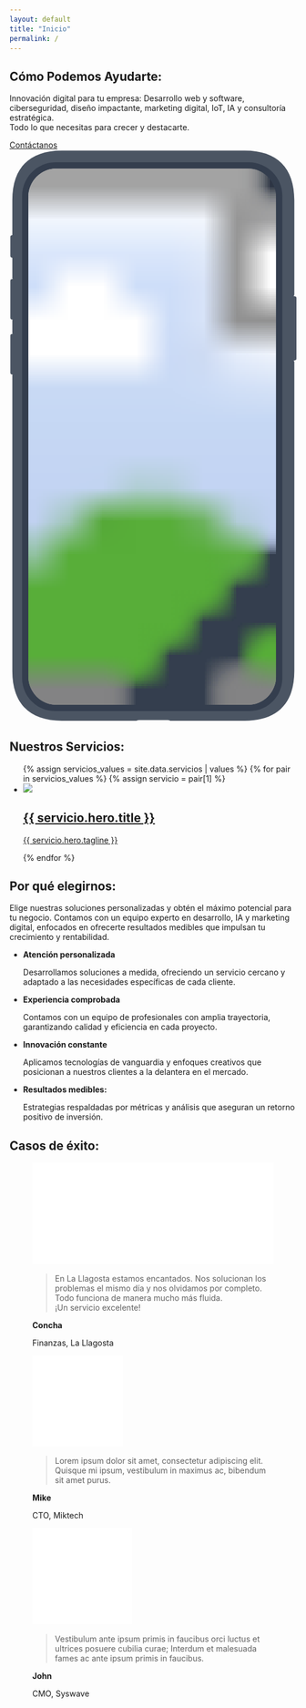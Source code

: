 ```yaml
---
layout: default
title: "Inicio"
permalink: /
---
```

<section class="hero-section">
	<div class="hero-container">
		<div class="hero-content home">
			<div class="home-hero-text-cta">
				<h1>Cómo Podemos Ayudarte:</h1>
				<p class="hero-description">Innovación digital para tu empresa: Desarrollo web y software, ciberseguridad, diseño impactante, marketing digital, IoT, IA y consultoría estratégica. <br>Todo lo que necesitas para crecer y destacarte.
				</p>
				<div class="hero-button-wrapper">
					<a href="https://wa.me/34669024579?text=Hola%2C%20estoy%20interesado%20en%20vuestros%20servicios%20digitales" class="hero-button">Contáctanos</a>
				</div>
			</div>
			<div class="home-hero-screenshot">
				<svg role="img" viewBox="0 0 366 729" class="fy up wb bhx">
					<title>App screenshot</title>
					<defs>
						<clipPath id="clip">
							<rect rx="36" width="316" height="684" />
						</clipPath>
					</defs>
					<path d="M363.315 64.213C363.315 22.99 341.312 1 300.092 1H66.751C25.53 1 3.528 22.99 3.528 64.213v44.68l-.857.143A2 2 0 0 0 1 111.009v24.611a2 2 0 0 0 1.671 1.973l.95.158a2.26 2.26 0 0 1-.093.236v26.173c.212.1.398.296.541.643l-1.398.233A2 2 0 0 0 1 167.009v47.611a2 2 0 0 0 1.671 1.973l1.368.228c-.139.319-.314.533-.511.653v16.637c.221.104.414.313.56.689l-1.417.236A2 2 0 0 0 1 237.009v47.611a2 2 0 0 0 1.671 1.973l1.347.225c-.135.294-.302.493-.49.607v377.681c0 41.213 22 63.208 63.223 63.208h95.074c.947-.504 2.717-.843 4.745-.843l.141.001h.194l.086-.001 33.704.005c1.849.043 3.442.37 4.323.838h95.074c41.222 0 63.223-21.999 63.223-63.212v-394.63c-.259-.275-.48-.796-.63-1.47l-.011-.133 1.655-.276A2 2 0 0 0 366 266.62v-77.611a2 2 0 0 0-1.671-1.973l-1.712-.285c.148-.839.396-1.491.698-1.811V64.213Z" fill="#4B5563" />
					<path d="M16 59c0-23.748 19.252-43 43-43h246c23.748 0 43 19.252 43 43v615c0 23.196-18.804 42-42 42H58c-23.196 0-42-18.804-42-42V59Z" fill="#343E4E" />
					<!-- Group all images and apply the clipPath -->
					<g clip-path="url(#clip)" transform="translate(24 24)">
						<image class="slide slide1" href="assets/img/novapay.png" width="316" height="684" preserveAspectRatio="xMidYMid slice" />
						<image class="slide slide2" href="assets/img/novapay2.png" width="316" height="684" preserveAspectRatio="xMidYMid slice" />
						<image class="slide slide3" href="assets/img/novapay3.png" width="316" height="684" preserveAspectRatio="xMidYMid slice" />
					</g>
				</svg>
			</div>
		</div>
	</div>
</section>
<section class="services">
	<div class="services__container">
		<h2>Nuestros Servicios:</h2> 
		<ul class="services__list">
			{% assign servicios_values = site.data.servicios | values %}
			{% for pair in servicios_values %}
			{% assign servicio = pair[1] %}
			<li class="services__item">
				<a class="services__link" href="{{ servicio.hero.permalink }}">
					<div class="services__icon">
						<img src="{{ servicio.hero.icon | relative_url}}">
					</div>
					<h2 class="services__title">{{ servicio.hero.title }}</h2>
					<p class="services__description">{{ servicio.hero.tagline }}</p>
				</a>
			</li>
			{% endfor %}
		</ul>
	</div>
</section>
<section id="beneficios">
	<div class="beneficios__container">
		<h2>Por qué elegirnos:</h2>
		<p class="desc">Elige nuestras soluciones personalizadas y obtén el máximo potencial para tu negocio. Contamos con un equipo experto en desarrollo, IA y marketing digital, enfocados en ofrecerte resultados medibles que impulsan tu crecimiento y rentabilidad.</p>
		<ul class="grid">
			<li class="icon-personalized">
				<strong>Atención personalizada</strong>
				<p>Desarrollamos soluciones a medida, ofreciendo un servicio cercano y adaptado a las necesidades específicas de cada cliente.</p>
			</li>
			<li class="icon-experience">
				<strong>Experiencia comprobada</strong>
				<p>Contamos con un equipo de profesionales con amplia trayectoria, garantizando calidad y eficiencia en cada proyecto.</p>
			</li>
			<li class="icon-innovation">
				<strong>Innovación constante</strong>
				<p>Aplicamos tecnologías de vanguardia y enfoques creativos que posicionan a nuestros clientes a la delantera en el mercado.</p>
			</li>
			<li class="icon-measurable">
				<strong>Resultados medibles:</strong>
				<p>Estrategias respaldadas por métricas y análisis que aseguran un retorno positivo de inversión.</p>
			</li>
		</ul>
	</div>
</section>
<section id="casos">
	<div class="casos-container">
		<h2>Casos de éxito:</h2>
		<div class="slider">
			<div class="caso company1">
				<figure>
					<img class="logo" src="/assets/img/llag-logo-w.svg" alt="La llagosta">
					<blockquote>
						<p>En La Llagosta estamos encantados. Nos solucionan los problemas el mismo día y nos olvidamos por completo. Todo funciona de manera mucho más fluida. <br>¡Un servicio excelente!</p>
					</blockquote>
					<figcaption>
						<strong>Concha</strong><p>Finanzas, La Llagosta</p>
					</figcaption>
				</figure>
			</div>
			<div class="caso company2">
				<figure>
					<img class="logo" src="/assets/icons/web-w.svg" alt="Company 2">
					<blockquote>
						<p>Lorem ipsum dolor sit amet, consectetur adipiscing elit. Quisque mi ipsum, vestibulum in maximus ac, bibendum sit amet purus.</p>
					</blockquote>
					<figcaption>
						<strong>Mike</strong><p>CTO, Miktech</p>
					</figcaption>
				</figure>
			</div>
			<div class="caso company3">
				<figure>
					<img class="logo" src="/assets/icons/admin-w.svg" alt="Company 3">
					<blockquote>
						<p>Vestibulum ante ipsum primis in faucibus orci luctus et ultrices posuere cubilia curae; Interdum et malesuada fames ac ante ipsum primis in faucibus.</p>
					</blockquote>
					<figcaption>
						<strong>John</strong><p>CMO, Syswave</p>
					</figcaption>
				</figure>
			</div>
		</div>
	</div>
</section>